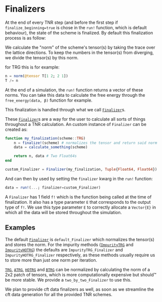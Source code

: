 # Finalizers
At the end of every TNR step (and before the first step if `finalize_beginning=true` is chose in the `run!` function, which is default behaviour), the state of the scheme is finalized.
By default this finalization process is as follow:

We calculate the "norm" of the scheme's tensor(s) by taking the trace over the lattice directions.
To keep the numbers in the tensor(s) from diverging, we divide the tensor(s) by this norm.

for TRG this is for example:
```Julia
n = norm(@tensor T[1 2; 2 1])
T /= n
```

At the end of a simulation, the `run!` function returns a vector of these norms. You can take this data to calculate the free energy through the `free_energy(data, β)` function for example.

This finalization is handled through what we call [`Finalizer`](@ref)s.

These [`Finalizer`](@ref)s are a way for the user to calculate all sorts of things throughout a TNR calculation.
An custom instance of `Finalizer` can be created as:
```Julia
function my_finalization(scheme::TRG)
    n = finalize!(scheme) # normalizes the tensor and return said norm
    data = calculate_something(scheme)

    return n, data # Two Float64s
end

custom_Finalizer = Finalizer(my_finalization, Tuple{Float64, Float64})
```

And can then by used by setting the `finalizer` kwarg in the `run!` function:
```Julia
data = run!(...; finalizer=custom_Finalizer)
```

A `Finalizer` has 1 field `f!` which is the function being called at the time of finalization. It also has a type parameter `E` that corresponds to the output type of `f!`.
We use this type parameter `E` to correctly allocate a `Vector{E}` in which all the data will be stored throughout the simulation.

## Examples
The default [`Finalizer`](@ref) is `default_Finalizer` which normalizes the tensor(s) and stores the norm.
For the impurity methods ([`ImpurityTRG`](@ref) and [`ImpurityHOTRG`](@ref)) the defaults are `ImpurityTRG_Finalizer` and `ImpurityHOTRG_Finalizer` respectively, as these methods usually require us to store more than just one norm per iteration.

[`TRG`](@ref), [`ATRG`](@ref), [`HOTRG`](@ref) and [`BTRG`](@ref) can be normalized by calculating the norm of a 2x2 patch of tensors, which is more computationally expensive but should™ be more stable.
We provide a `two_by_two_Finalizer` to use this.

We plan to provide cft data finalizers as well, as soon as we streamline the cft data generation for all the provided TNR schemes.
